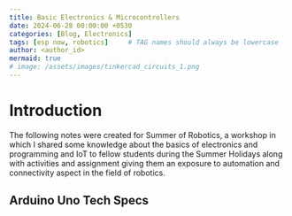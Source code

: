 ```yaml
---
title: Basic Electronics & Microcontrollers
date: 2024-06-28 00:00:00 +0530
categories: [Blog, Electronics]
tags: [esp now, robotics]     # TAG names should always be lowercase
author: <author_id>
mermaid: true
# image: /assets/images/tinkercad_circuits_1.png
---
```


# Introduction

The following notes were created for Summer of Robotics, a workshop in which I shared some knowledge about the basics of electronics and programming and IoT to fellow students during the Summer Holidays along with activities and assignment giving them an exposure to automation and connectivity aspect in the field of robotics.

## Arduino Uno Tech Specs